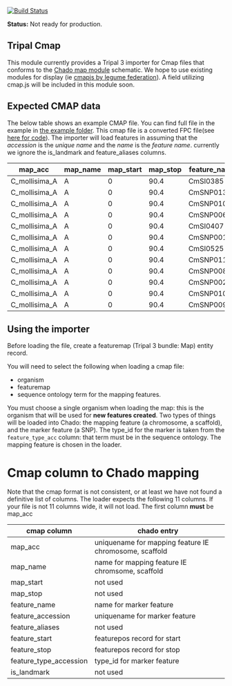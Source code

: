 [![Build Status](https://travis-ci.org/statonlab/tripal_cmap_loader.svg?branch=master)](https://travis-ci.org/statonlab/tripal_cmap_loader)

**Status:** Not ready for production.

## Tripal Cmap

This module currently provides a Tripal 3 importer for Cmap files that conforms to the [Chado map module](http://gmod.org/wiki/Chado_Map_Module) schematic.  We hope to use existing modules for display (ie [cmapjs by legume federation](https://github.com/LegumeFederation/cmap-js)).  A field utilizing cmap.js will be included in this module soon.


## Expected CMAP data
The below table shows an example CMAP file.  You can find full file in the example in  [the example folder](example/).  This cmap file is a converted FPC file(see [here for code](https://github.com/statonlab/fpc_to_cmap_converter)).  The importer will load features in assuming that the *accession* is the *unique name* and the *name* is the *feature name*.
currently we ignore the is_landmark and feature_aliases columns.


| map_acc       | map_name | map_start | map_stop | feature_name | feature_accession | feature_aliases | feature_start | feature_stop | feature_type_acc | is_landmark |
|---------------|----------|-----------|----------|--------------|-------------------|-----------------|---------------|--------------|------------------|-------------|
| C_mollisima_A | A        | 0         | 90.4     | CmSI0385     | CmSI0385          |                 | 0             | 0            | SSR              | 0           |
| C_mollisima_A | A        | 0         | 90.4     | CmSNP01340   | CmSNP01340        |                 | 1.1           | 1.1          | SNP              | 0           |
| C_mollisima_A | A        | 0         | 90.4     | CmSNP01086   | CmSNP01086        |                 | 3.5           | 3.5          | SNP              | 0           |
| C_mollisima_A | A        | 0         | 90.4     | CmSNP00635   | CmSNP00635        |                 | 6.9           | 6.9          | SNP              | 0           |
| C_mollisima_A | A        | 0         | 90.4     | CmSI0407     | CmSI0407          |                 | 7.5           | 7.5          | SSR              | 0           |
| C_mollisima_A | A        | 0         | 90.4     | CmSNP00135   | CmSNP00135        |                 | 8.5           | 8.5          | SNP              | 0           |
| C_mollisima_A | A        | 0         | 90.4     | CmSI0525     | CmSI0525          |                 | 9.1           | 9.1          | SSR              | 0           |
| C_mollisima_A | A        | 0         | 90.4     | CmSNP01101   | CmSNP01101        |                 | 13.4          | 13.4         | SNP              | 0           |
| C_mollisima_A | A        | 0         | 90.4     | CmSNP00862   | CmSNP00862        |                 | 14.8          | 14.8         | SNP              | 0           |
| C_mollisima_A | A        | 0         | 90.4     | CmSNP00251   | CmSNP00251        |                 | 17.1          | 17.1         | SNP              | 0           |
| C_mollisima_A | A        | 0         | 90.4     | CmSNP01050   | CmSNP01050        |                 | 19.5          | 19.5         | SNP              | 0           |
| C_mollisima_A | A        | 0         | 90.4     | CmSNP00977   | CmSNP00977        |                 | 20.8          | 20.8         | SNP              | 0           |


## Using the importer
Before loading the file, create a featuremap (Tripal 3 bundle: Map) entity record.
  
  You will need to select the following when loading a cmap file:
  * organism
  * featuremap
  * sequence ontology term for the mapping features.
  
You must choose a single organism when loading the map: this is the organism that will be used for **new features created**.  Two types of things will be loaded into Chado: the mapping feature (a chromosome, a scaffold), and the marker feature (a SNP).  The type_id for the marker is taken from the `feature_type_acc` column: that term must be in the sequence ontology.  The mapping feature is chosen in the loader. 


# Cmap column to Chado mapping
Note that the cmap format is not consistent, or at least we have not found a definitive list of columns.  The loader expects the following 11 columns.  If your file is not 11 columns wide, it will not load.  The first column **must** be map_acc


| cmap column            | chado entry                                            |
|------------------------|--------------------------------------------------------|
| map_acc                | uniquename for mapping feature IE chromosome, scaffold |
| map_name               | name for mapping feature IE chromsome, scaffold        |
| map_start              | not used                                               |
| map_stop               | not used                                               |
| feature_name           | name for marker feature                                |
| feature_accession      | uniquename for marker feature                          |
| feature_aliases        | not used                                               |
| feature_start          | featurepos record for start                            |
| feature_stop           | featurepos record for stop                             |
| feature_type_accession | type_id for marker feature                             |
| is_landmark            | not used                                               |